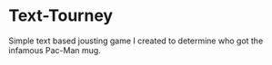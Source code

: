 Text-Tourney
============

Simple text based jousting game I created to determine who got 
the infamous Pac-Man mug.
